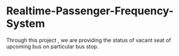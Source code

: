 # Realtime-Passenger-Frequency-System
Through this project , we are providing the status of vacant seat of upcoming bus on particular bus stop.

